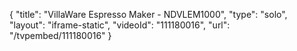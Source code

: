 {
    "title": "VillaWare Espresso Maker - NDVLEM1000",
    "type": "solo",
    "layout": "iframe-static",
    "videoId": "111180016",
    "url": "\/tvpembed\/111180016"
}